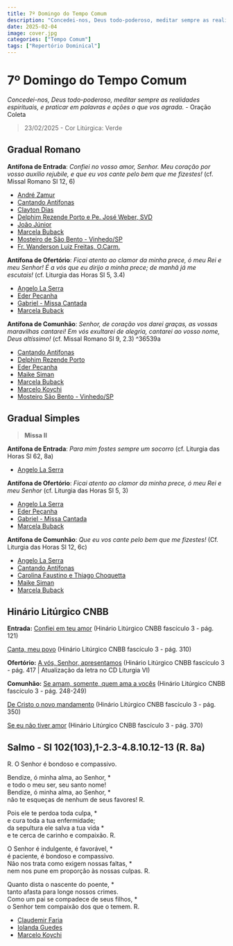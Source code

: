 ```yaml
---
title: 7º Domingo do Tempo Comum
description: "Concedei-nos, Deus todo-poderoso, meditar sempre as realidades espirituais, e praticar em palavras e ações o que vos agrada."
date: 2025-02-04
image: cover.jpg
categories: ["Tempo Comum"]
tags: ["Repertório Dominical"]
---
```

# 7º Domingo do Tempo Comum

_Concedei-nos, Deus todo-poderoso, meditar sempre as realidades espirituais, e praticar em palavras e ações o que vos agrada._ - Oração Coleta

> 23/02/2025 - Cor Litúrgica: Verde

## Gradual Romano

**Antífona de Entrada**: _Confiei no vosso amor, Senhor. Meu coração por vosso auxílio rejubile, e que eu vos cante pelo bem que me fizestes!_ (cf. Missal Romano Sl 12, 6)

- [André Zamur](https://youtu.be/KpqHlwAKT2k?si=VP1VALc3oCUZc9Eg)
- [Cantando Antífonas](https://youtu.be/npHlB7W4Bds)
- [Clayton Dias](https://youtu.be/Kh081T-hfQE?si=mtt5YvysvoXQZOfk)
- [Delphim Rezende Porto e Pe. José Weber, SVD](https://youtu.be/ffQdIE41_hw?t=139)
- [João Júnior](https://youtu.be/JiYUJuEtGAA)
- [Marcela Buback](https://youtu.be/trUr-cpnuBM)
- [Mosteiro de São Bento - Vinhedo/SP](https://youtu.be/XO2Tp_6hXgc)
- [Fr. Wanderson Luiz Freitas, O.Carm.](https://youtu.be/WU-_esLujN0)

**Antífona de Ofertório**: _Ficai atento ao clamor da minha prece, ó meu Rei e meu Senhor! É a vós que eu dirijo a minha prece; de manhã já me escutais!_ (cf. Liturgia das Horas Sl 5, 3.4)

- [Angelo La Serra](https://youtu.be/E50CR5zrvBo)
- [Eder Peçanha](https://youtu.be/doYQua_xGcY?si=dzT9d3r6PgkkhEG2)
- [Gabriel - Missa Cantada](https://youtu.be/NgkVwzbB3c0)
- [Marcela Buback](https://youtu.be/1V5aZ3ZMxDc)

**Antífona de Comunhão**: _Senhor, de coração vos darei graças, as vossas maravilhas cantarei! Em vós exultarei de alegria, cantarei ao vosso nome, Deus altíssimo!_ (cf. Missal Romano Sl 9, 2.3) ^36539a

- [Cantando Antífonas](https://youtu.be/vMAEVMgifTY)
- [Delphim Rezende Porto](https://youtu.be/r4XjjWVEGBY?si=GvHhDoQJtTJx-jlS)
- [Eder Peçanha](https://youtu.be/OuVXrG_jGZo?si=8db9LSvhGl114zUb)
- [Maike Siman](https://youtu.be/mH7jnV7M_y4)
- [Marcela Buback](https://youtu.be/9fcshYXKI2E)
- [Marcelo Koychi](https://youtu.be/lb6SFdktXcY?si=QI4OtKeNCZXnkOtG)
- [Mosteiro São Bento - Vinhedo/SP](https://youtu.be/Fsqq9P_gen4?si=blOZQMwcJg44qGzX)

## Gradual Simples

> **Missa II**

**Antífona de Entrada**: _Para mim fostes sempre um socorro_ (cf. Liturgia das Horas Sl 62, 8a)

- [Angelo La Serra](https://youtu.be/22H2sovnJUk)

**Antífona de Ofertório**: _Ficai atento ao clamor da minha prece, ó meu Rei e meu Senhor_ (cf. Liturgia das Horas Sl 5, 3)

- [Angelo La Serra](https://youtu.be/E50CR5zrvBo)
- [Eder Peçanha](https://youtu.be/doYQua_xGcY?si=dzT9d3r6PgkkhEG2)
- [Gabriel - Missa Cantada](https://youtu.be/NgkVwzbB3c0)
- [Marcela Buback](https://youtu.be/1V5aZ3ZMxDc)

**Antífona de Comunhão**: _Que eu vos cante pelo bem que me fizestes!_ (Cf. Liturgia das Horas Sl 12, 6c)

- [Angelo La Serra](https://youtu.be/FNe4fu_SXBk)
- [Cantando Antífonas](https://youtu.be/idHVSkU-i4E)
- [Carolina Faustino e Thiago Choquetta](https://youtu.be/MYG-mJrOHyA)
- [Maike Siman](https://youtu.be/E__HHFH-m_E)
- [Marcela Buback](https://youtu.be/4I32jrTW5yg)



## Hinário Litúrgico CNBB

**Entrada:**
[Confiei em teu amor](https://youtu.be/UD9wqmyabQg?t=90)
(Hinário Litúrgico CNBB fascículo 3 - pág. 121)

[Canta, meu povo](https://youtu.be/uWAXOsLMUgc)
(Hinário Litúrgico CNBB fascículo 3 - pág. 310)

**Ofertório:**
[A vós, Senhor, apresentamos](https://youtu.be/PkmZWqc5TfY)
(Hinário Litúrgico CNBB fascículo 3 - pág. 417 | Atualização da letra no CD Liturgia VI)

**Comunhão:**
[Se amam, somente, quem ama a vocês](https://youtu.be/Y0z03aqZYYE)
(Hinário Litúrgico CNBB fascículo 3 - pág. 248-249)

[De Cristo o novo mandamento](https://youtu.be/o5z5KJJLHeg)
(Hinário Litúrgico CNBB fascículo 3 - pág. 350)

[Se eu não tiver amor](https://youtu.be/MlC6VMf7eI8)
(Hinário Litúrgico CNBB fascículo 3 - pág. 370)

## Salmo - Sl 102(103),1-2.3-4.8.10.12-13 (R. 8a)

R. O Senhor é bondoso e compassivo.

Bendize, ó minha alma, ao Senhor, \*<br />
e todo o meu ser, seu santo nome!<br />
Bendize, ó minha alma, ao Senhor, \*<br />
não te esqueças de nenhum de seus favores! R.<br />

Pois ele te perdoa toda culpa, \*<br />
e cura toda a tua enfermidade;<br />
da sepultura ele salva a tua vida \*<br />
e te cerca de carinho e compaixão. R.<br />

O Senhor é indulgente, é favorável, \*<br />
é paciente, é bondoso e compassivo.<br />
Não nos trata como exigem nossas faltas, \*<br />
nem nos pune em proporção às nossas culpas. R.<br />

Quanto dista o nascente do poente, \*<br />
tanto afasta para longe nossos crimes.<br />
Como um pai se compadece de seus filhos, \*<br />
o Senhor tem compaixão dos que o temem. R.<br />

- [Claudemir Faria](https://youtu.be/UlO9dr5SW3s?si=e-DBRK30MteXJXte)
- [Iolanda Guedes](https://youtu.be/AKEIWxsDE1g?si=InFySbZdxhirIc3f)
- [Marcelo Koychi](https://youtu.be/VAA14Noq5Iw?si=RfLoJAtdMay-S6Zl)

<!--
### Salmo - Sl 102(103),1-2.3-4.8.10.12-13 (R.1a.8a)

**R.:** **Bendize ó minh'alma, ao Senhor, pois ele é bondoso e compassivo!**

Bendize, ó minha alma, ao Senhor,*
e todo o meu ser, seu santo nome!
Bendize, ó minha alma, ao Senhor,*
não te esqueças de nenhum de seus favores! R.

Pois ele te perdoa toda culpa,*
e cura toda a tua enfermidade;
da sepultura ele salva a tua vida*
e te cerca de carinho e compaixão. R.

O Senhor é indulgente, é favorável,*
é paciente, é bondoso e compassivo.
Não nos trata como exigem nossas faltas,*
nem nos pune em proporção às nossas culpas. R.

quanto dista o nascente do poente,*
tanto afasta para longe nossos crimes.
Como um pai se compadece de seus filhos,*
o Senhor tem compaixão dos que o temem. R.

-   [Arautos do Evangelho](https://youtu.be/tFmcvhwa1qg)
-   [Ir. Miria T. Kolling](https://youtu.be/hoFebk5GIYg)
-->
